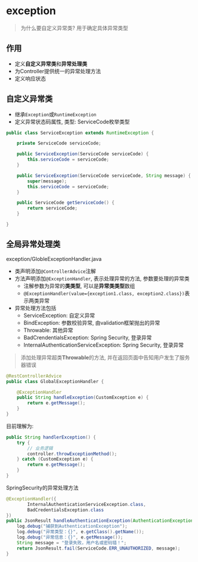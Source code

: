 # exception

> 为什么要自定义异常类?
> 用于确定具体异常类型

## 作用

- 定义**自定义异常类**和**异常处理类**
- 为Controller提供统一的异常处理方法
- 定义响应状态

## 自定义异常类

- 继承`Exception`或`RuntimeException`
- 定义异常状态码属性, 类型: ServiceCode枚举类型

```java
public class ServiceException extends RuntimeException {

    private ServiceCode serviceCode;

    public ServiceException(ServiceCode serviceCode) {
        this.serviceCode = serviceCode;
    }

    public ServiceException(ServiceCode serviceCode, String message) {
        super(message);
        this.serviceCode = serviceCode;
    }

    public ServiceCode getServiceCode() {
        return serviceCode;
    }

}
```

## 全局异常处理类

exception/GlobleExceptionHandler.java

- 类声明添加`@ControllerAdvice`注解
- 方法声明添加`@ExceptionHandler`, 表示处理异常的方法, 参数要处理的异常类
  - 注解参数为异常的**类类型**, 可以是**异常类类型**数组
  - `@ExceptionHandler(value={exception1.class, exception2.class})`表示两类异常
- 异常处理方法包括
  - ServiceException: 自定义异常
  - BindException: 参数校验异常, 由validation框架抛出的异常
  - Throwable: 其他异常
  - BadCrendentialsException: Spring Security, 登录异常
  - InternalAuthenticationServiceException: Spring Security, 登录异常

> 添加处理异常超类**Throwable**的方法, 并在返回页面中告知用户发生了服务器错误


```java
@RestControllerAdvice
public class GlobalExceptionHandler {

    @ExceptionHandler
    public String handleException(CustomException e) {
        return e.getMessage();
    }
}
```

目前理解为:

```java
public String handlerException() {
    try {
        // 业务逻辑
        controller.throwExceptionMethod();
    } catch (CustomException e) {
        return e.getMessage();
    }
}
```

SpringSecurity的异常处理方法

```java
@ExceptionHandler({
        InternalAuthenticationServiceException.class,
        BadCredentialsException.class
})
public JsonResult handleAuthenticationException(AuthenticationException e){
    log.debug("捕获到AuthenticationException");
    log.debug("异常类型：{}", e.getClass().getName());
    log.debug("异常信息：{}", e.getMessage());
    String message = "登录失败，用户名或密码错！";
    return JsonResult.fail(ServiceCode.ERR_UNAUTHORIZED, message);
}
```